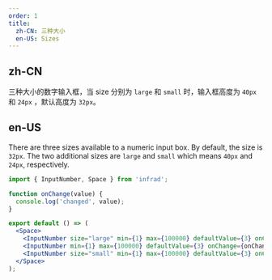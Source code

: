 ```yaml
---
order: 1
title:
  zh-CN: 三种大小
  en-US: Sizes
---
```


## zh-CN

三种大小的数字输入框，当 size 分别为 `large` 和 `small` 时，输入框高度为 `40px` 和 `24px` ，默认高度为 `32px`。

## en-US

There are three sizes available to a numeric input box. By default, the size is `32px`. The two additional sizes are `large` and `small` which means `40px` and `24px`, respectively.

```jsx
import { InputNumber, Space } from 'infrad';

function onChange(value) {
  console.log('changed', value);
}

export default () => (
  <Space>
    <InputNumber size="large" min={1} max={100000} defaultValue={3} onChange={onChange} />
    <InputNumber min={1} max={100000} defaultValue={3} onChange={onChange} />
    <InputNumber size="small" min={1} max={100000} defaultValue={3} onChange={onChange} />
  </Space>
);
```
